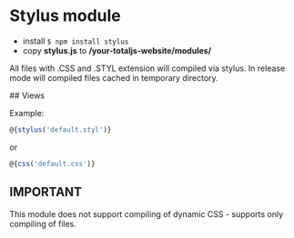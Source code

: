 # Stylus module

- install `$ npm install stylus`
- copy **stylus.js** to __/your-totaljs-website/modules/__

All files with .CSS and .STYL extension will compiled via stylus. In release mode will compiled files cached in temporary directory.

## Views

Example:

```javascript
@{stylus('default.styl')}
```

or

```javascript
@{css('default.css')}
```

## IMPORTANT

This module does not support compiling of dynamic CSS - supports only compiling of files.

